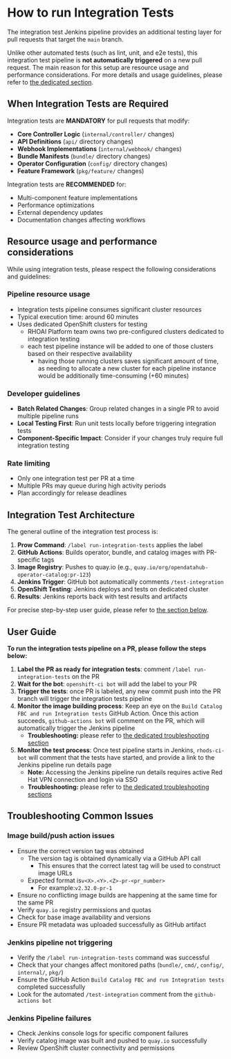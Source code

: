 # How to run Integration Tests

The integration test Jenkins pipeline provides an
additional testing layer for pull requests that target the `main`
branch.

Unlike other automated tests (such as lint, unit, and e2e tests),
this integration test pipeline is **not automatically triggered** on a new pull request.
The main reason for this setup are resource usage and performance considerations.
For more details and usage guidelines, please refer to [the dedicated section](#resource-usage-and-performance-considerations).

## When Integration Tests are Required

Integration tests are **MANDATORY** for pull requests that modify:

- **Core Controller Logic** (`internal/controller/` changes)
- **API Definitions** (`api/` directory changes)
- **Webhook Implementations** (`internal/webhook/` changes)
- **Bundle Manifests** (`bundle/` directory changes)
- **Operator Configuration** (`config/` directory changes)
- **Feature Framework** (`pkg/feature/` changes)

Integration tests are **RECOMMENDED** for:
- Multi-component feature implementations
- Performance optimizations
- External dependency updates
- Documentation changes affecting workflows

## Resource usage and performance considerations

While using integration tests, please respect the following considerations and guidelines:

### Pipeline resource usage
- Integration tests pipeline consumes significant cluster resources 
- Typical execution time: around 60 minutes
- Uses dedicated OpenShift clusters for testing
  - RHOAI Platform team owns two pre-configured clusters dedicated to integration testing
  - each test pipeline instance will be added to one of those clusters based on their respective availability
    - having those running clusters saves significant amount of time, as needing to allocate a new cluster for each pipeline instance would be additionally time-consuming (+60 minutes)

### Developer guidelines
- **Batch Related Changes**: Group related changes in a single PR to avoid multiple pipeline runs
- **Local Testing First**: Run unit tests locally before triggering integration tests
- **Component-Specific Impact**: Consider if your changes truly require full integration testing

### Rate limiting
- Only one integration test per PR at a time
- Multiple PRs may queue during high activity periods
- Plan accordingly for release deadlines

## Integration Test Architecture

The general outline of the integration test process is:

1. **Prow Command**: `/label run-integration-tests` applies the label
2. **GitHub Actions**: Builds operator, bundle, and catalog images with PR-specific tags
3. **Image Registry**: Pushes to quay.io (e.g., `quay.io/org/opendatahub-operator-catalog:pr-123`)
4. **Jenkins Trigger**: GitHub bot automatically comments `/test-integration`
5. **OpenShift Testing**: Jenkins deploys and tests on dedicated cluster
6. **Results**: Jenkins reports back with test results and artifacts

For precise step-by-step user guide, please refer to [the section below](#user-guide).

## User Guide
**To run the integration tests pipeline on a PR, please follow the steps below:**

1. **Label the PR as ready for integration tests**: comment `/label run-integration-tests` on the PR
2. **Wait for the bot**: `openshift-ci bot` will add the label to your PR
3. **Trigger the tests**: once PR is labeled, any new commit push into the PR branch will trigger the integration tests pipeline
4. **Monitor the image building process**: Keep an eye on the `Build Catalog FBC and run Integration tests` GitHub Action. 
Once this action succeeds, 
   `github-actions bot` will comment on the PR, which will automatically trigger the Jenkins pipeline
   - **Troubleshooting:** please refer to [the dedicated troubleshooting section](#image-buildpush-action-issues)
5. **Monitor the test process**: Once test pipeline starts in Jenkins, `rhods-ci-bot` will comment that the 
tests have started, and provide a link to the Jenkins pipeline run details page
   - **Note:** Accessing the Jenkins pipeline run details requires active Red Hat VPN connection and login via SSO
   - **Troubleshooting:** please refer to [the dedicated troubleshooting sections](#jenkins-pipeline-not-triggering)

## Troubleshooting Common Issues

### Image build/push action issues
- Ensure the correct version tag was obtained
    - The version tag is obtained dynamically via a GitHub API call
        - This ensures that the correct latest tag will be used to construct image URLs
    - Expected format is`v<X>.<Y>.<Z>-pr-<pr_number>`
        - For example:`v2.32.0-pr-1`
- Ensure no conflicting image builds are happening at the same time for the same PR
- Verify `quay.io` registry permissions and quotas
- Check for base image availability and versions
- Ensure PR metadata was uploaded successfully as GitHub artifact

### Jenkins pipeline not triggering
- Verify the `/label run-integration-tests` command was successful
- Check that your changes affect monitored paths (`bundle/`, `cmd/`, `config/`, `internal/`, `pkg/`)
- Ensure the GitHub Action `Build Catalog FBC and run Integration tests` completed successfully
- Look for the automated `/test-integration` comment from the `github-actions bot`

### Jenkins Pipeline failures
- Check Jenkins console logs for specific component failures
- Verify catalog image was built and pushed to `quay.io` successfully
- Review OpenShift cluster connectivity and permissions